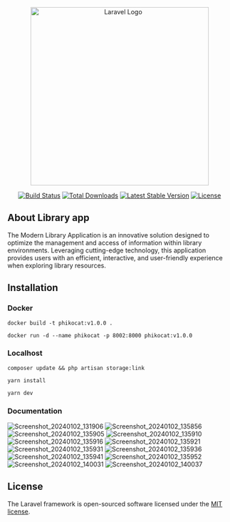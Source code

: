 <p align="center"><a href="https://laravel.com" target="_blank"><img src="https://raw.githubusercontent.com/laravel/art/master/logo-lockup/5%20SVG/2%20CMYK/1%20Full%20Color/laravel-logolockup-cmyk-red.svg" width="400" alt="Laravel Logo"></a></p>

<p align="center">
<a href="https://github.com/laravel/framework/actions"><img src="https://github.com/laravel/framework/workflows/tests/badge.svg" alt="Build Status"></a>
<a href="https://packagist.org/packages/laravel/framework"><img src="https://img.shields.io/packagist/dt/laravel/framework" alt="Total Downloads"></a>
<a href="https://packagist.org/packages/laravel/framework"><img src="https://img.shields.io/packagist/v/laravel/framework" alt="Latest Stable Version"></a>
<a href="https://packagist.org/packages/laravel/framework"><img src="https://img.shields.io/packagist/l/laravel/framework" alt="License"></a>
</p>

## About Library app

The Modern Library Application is an innovative solution designed to optimize the management and access of information within library environments. Leveraging cutting-edge technology, this application provides users with an efficient, interactive, and user-friendly experience when exploring library resources.

## Installation

### Docker
```
docker build -t phikocat:v1.0.0 .
```
```
docker run -d --name phikocat -p 8002:8000 phikocat:v1.0.0
```
### Localhost
```
composer update && php artisan storage:link
```
```
yarn install
```
```
yarn dev
```

### Documentation
![Screenshot_20240102_131906](https://github.com/zikrisuanda11/perpustakaan/assets/91446630/df874882-4eb3-49f3-9f14-985ec29ab97a)
![Screenshot_20240102_135856](https://github.com/zikrisuanda11/perpustakaan/assets/91446630/53bde0da-0d59-4cca-8d7b-58b0907a55bf)
![Screenshot_20240102_135905](https://github.com/zikrisuanda11/perpustakaan/assets/91446630/cab3da0d-7181-4cb0-b533-36dcfd73cd61)
![Screenshot_20240102_135910](https://github.com/zikrisuanda11/perpustakaan/assets/91446630/58f51992-020b-4d85-bd35-f9392d552f16)
![Screenshot_20240102_135916](https://github.com/zikrisuanda11/perpustakaan/assets/91446630/aad2bbcf-ee6f-4712-892a-e09025b29ed2)
![Screenshot_20240102_135921](https://github.com/zikrisuanda11/perpustakaan/assets/91446630/2082b076-d6d9-46f0-8173-5cf5c97c5db8)
![Screenshot_20240102_135931](https://github.com/zikrisuanda11/perpustakaan/assets/91446630/28b9cef3-0ca1-41e1-9ee7-97e2e3aa3a4b)
![Screenshot_20240102_135936](https://github.com/zikrisuanda11/perpustakaan/assets/91446630/b1cbc03a-ec4d-4ae9-86a8-cb4205e61dea)
![Screenshot_20240102_135941](https://github.com/zikrisuanda11/perpustakaan/assets/91446630/8d05f0ca-b2f8-4c53-8bd8-2d89ab08946c)
![Screenshot_20240102_135952](https://github.com/zikrisuanda11/perpustakaan/assets/91446630/6f911737-da0c-4665-ae3a-a4f68bf8099f)
![Screenshot_20240102_140031](https://github.com/zikrisuanda11/perpustakaan/assets/91446630/96f04765-74c0-424b-abd4-7d27ce7bcc89)
![Screenshot_20240102_140037](https://github.com/zikrisuanda11/perpustakaan/assets/91446630/91a9d2b1-5c50-4deb-a75c-9ef218b8690d)


## License

The Laravel framework is open-sourced software licensed under the [MIT license](https://opensource.org/licenses/MIT).
